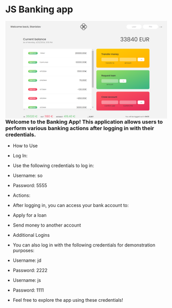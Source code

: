 # JS Banking app

<img align="left" alt="screen" width="800" src="./img/bank.png" />

### Welcome to the Banking App! This application allows users to perform various banking actions after logging in with their credentials.

- How to Use
- Log In:
- Use the following credentials to log in:
- Username: so
- Password: 5555
- Actions:
- After logging in, you can access your bank account to:
- Apply for a loan
- Send money to another account
- Additional Logins
- You can also log in with the following credentials for demonstration purposes:

- Username: jd
- Password: 2222
- Username: js
- Password: 1111
- Feel free to explore the app using these credentials!
